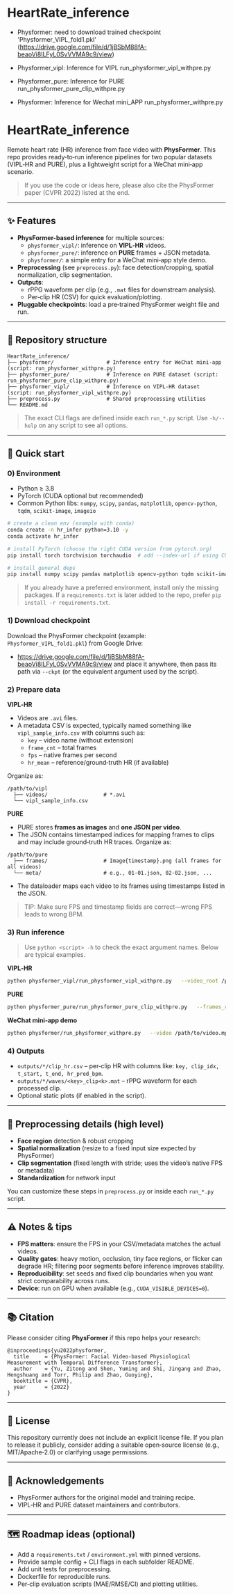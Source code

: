 # HeartRate_inference

- Physformer: need to download trained checkpoint 'Physformer_VIPL_fold1.pkl' (https://drive.google.com/file/d/1jBSbM88fA-beaoVi8ILFyL0SvVVMA9c9/view)

- Physformer_vipl: Inference for VIPL run_physformer_vipl_withpre.py

- Physformer_pure: Inference for PURE run_physformer_pure_clip_withpre.py

- Physformer: Inference for Wechat mini_APP run_physformer_withpre.py



# HeartRate_inference

Remote heart rate (HR) inference from face video with **PhysFormer**. This repo provides ready‑to‑run inference pipelines for two popular datasets (VIPL‑HR and PURE), plus a lightweight script for a WeChat mini‑app scenario.

> If you use the code or ideas here, please also cite the PhysFormer paper (CVPR 2022) listed at the end.

---

## ✨ Features

- **PhysFormer-based inference** for multiple sources:
  - `physformer_vipl/`: inference on **VIPL‑HR** videos.
  - `physformer_pure/`: inference on **PURE** frames + JSON metadata.
  - `physformer/`: a simple entry for a WeChat mini‑app style demo.
- **Preprocessing** (see `preprocess.py`): face detection/cropping, spatial normalization, clip segmentation.
- **Outputs**:
  - rPPG waveform per clip (e.g., `.mat` files for downstream analysis).
  - Per‑clip HR (CSV) for quick evaluation/plotting.
- **Pluggable checkpoints**: load a pre‑trained PhysFormer weight file and run.

---

## 📁 Repository structure

```
HeartRate_inference/
├── physformer/                 # Inference entry for WeChat mini-app (script: run_physformer_withpre.py)
├── physformer_pure/            # Inference on PURE dataset (script: run_physformer_pure_clip_withpre.py)
├── physformer_vipl/            # Inference on VIPL-HR dataset (script: run_physformer_vipl_withpre.py)
├── preprocess.py               # Shared preprocessing utilities
└── README.md
```

> The exact CLI flags are defined inside each `run_*.py` script. Use `-h/--help` on any script to see all options.

---

## 🚀 Quick start

### 0) Environment

- Python ≥ 3.8
- PyTorch (CUDA optional but recommended)
- Common Python libs: `numpy`, `scipy`, `pandas`, `matplotlib`, `opencv-python`, `tqdm`, `scikit-image`, `imageio`

```bash
# create a clean env (example with conda)
conda create -n hr_infer python=3.10 -y
conda activate hr_infer

# install PyTorch (choose the right CUDA version from pytorch.org)
pip install torch torchvision torchaudio  # add --index-url if using CUDA wheels

# install general deps
pip install numpy scipy pandas matplotlib opencv-python tqdm scikit-image imageio
```

> If you already have a preferred environment, install only the missing packages. If a `requirements.txt` is later added to the repo, prefer `pip install -r requirements.txt`.

### 1) Download checkpoint

Download the PhysFormer checkpoint (example: `Physformer_VIPL_fold1.pkl`) from Google Drive:

- https://drive.google.com/file/d/1jBSbM88fA-beaoVi8ILFyL0SvVVMA9c9/view and place it anywhere, then pass its path via `--ckpt` (or the equivalent argument used by the script).

### 2) Prepare data

**VIPL‑HR**

- Videos are `.avi` files.
- A metadata CSV is expected, typically named something like `vipl_sample_info.csv` with columns such as:
  - `key` – video name (without extension)
  - `frame_cnt` – total frames
  - `fps` – native frames per second
  - `hr_mean` – reference/ground‑truth HR (if available)

Organize as:
```
/path/to/vipl
  ├── videos/                  # *.avi
  └── vipl_sample_info.csv
```

**PURE**

- PURE stores **frames as images** and **one JSON per video**.
- The JSON contains timestamped indices for mapping frames to clips and may include ground‑truth HR traces. Organize as:
```
/path/to/pure
  ├── frames/                  # Image{timestamp}.png (all frames for all videos)
  └── meta/                    # e.g., 01-01.json, 02-02.json, ...
```
- The dataloader maps each video to its frames using timestamps listed in the JSON.

> TIP: Make sure FPS and timestamp fields are correct—wrong FPS leads to wrong BPM.

### 3) Run inference

> Use `python <script> -h` to check the exact argument names. Below are typical examples.

**VIPL‑HR**

```bash
python physformer_vipl/run_physformer_vipl_withpre.py   --video_root /path/to/vipl/videos   --csv /path/to/vipl/vipl_sample_info.csv   --ckpt /path/to/checkpoints/Physformer_VIPL_fold1.pkl   --out outputs/vipl   --save_wave 1 --save_hr_csv 1
```

**PURE**

```bash
python physformer_pure/run_physformer_pure_clip_withpre.py   --frames_root /path/to/pure/frames   --json_root /path/to/pure/meta   --ckpt /path/to/checkpoints/Physformer_VIPL_fold1.pkl   --out outputs/pure   --save_wave 1 --save_hr_csv 1
```

**WeChat mini‑app demo**

```bash
python physformer/run_physformer_withpre.py   --video /path/to/video.mp4   --ckpt /path/to/checkpoints/Physformer_VIPL_fold1.pkl   --out outputs/demo
```

### 4) Outputs

- `outputs/*/clip_hr.csv` – per‑clip HR with columns like: `key, clip_idx, t_start, t_end, hr_pred_bpm`.
- `outputs/*/waves/<key>_clip<k>.mat` – rPPG waveform for each processed clip.
- Optional static plots (if enabled in the script).

---

## 🧩 Preprocessing details (high level)

- **Face region** detection & robust cropping
- **Spatial normalization** (resize to a fixed input size expected by PhysFormer)
- **Clip segmentation** (fixed length with stride; uses the video’s native FPS or metadata)
- **Standardization** for network input

You can customize these steps in `preprocess.py` or inside each `run_*.py` script.

---

## ⚠️ Notes & tips

- **FPS matters**: ensure the FPS in your CSV/metadata matches the actual videos.
- **Quality gates**: heavy motion, occlusion, tiny face regions, or flicker can degrade HR; filtering poor segments before inference improves stability.
- **Reproducibility**: set seeds and fixed clip boundaries when you want strict comparability across runs.
- **Device**: run on GPU when available (e.g., `CUDA_VISIBLE_DEVICES=0`).

---

## 📚 Citation

Please consider citing **PhysFormer** if this repo helps your research:

```
@inproceedings{yu2022physformer,
  title     = {PhysFormer: Facial Video-based Physiological Measurement with Temporal Difference Transformer},
  author    = {Yu, Zitong and Shen, Yuming and Shi, Jingang and Zhao, Hengshuang and Torr, Philip and Zhao, Guoying},
  booktitle = {CVPR},
  year      = {2022}
}
```

---

## 📜 License

This repository currently does not include an explicit license file. If you plan to release it publicly, consider adding a suitable open‑source license (e.g., MIT/Apache‑2.0) or clarifying usage permissions.

---

## 🙏 Acknowledgements

- PhysFormer authors for the original model and training recipe.
- VIPL‑HR and PURE dataset maintainers and contributors.

---

## 🗺️ Roadmap ideas (optional)

- Add a `requirements.txt` / `environment.yml` with pinned versions.
- Provide sample config + CLI flags in each subfolder README.
- Add unit tests for preprocessing.
- Dockerfile for reproducible runs.
- Per‑clip evaluation scripts (MAE/RMSE/CI) and plotting utilities.
